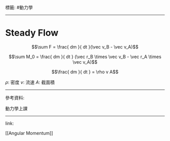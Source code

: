 標籤: #動力學 

---

# Steady Flow

$$\sum F = 
\frac{ dm }{ dt }(\vec v_B - \vec v_A)$$

$$\sum M_0 = 
\frac{ dm }{ dt }
(\vec r_B \times \vec v_B - 
\vec r_A \times \vec v_A)$$

$$\frac{ dm }{ dt } = \rho v A$$

$\rho$: 密度
$v$: 流速
$A$: 截面積

---

參考資料:

動力學上課

---

link:

[[Angular Momentum]]